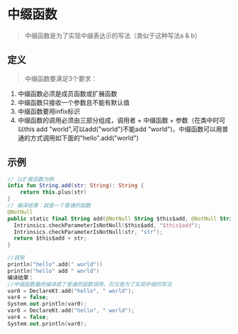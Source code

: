 #  中缀函数

> 中缀函数是为了实现中缀表达示的写法（类似于这种写法a & b）

## 定义

> 中缀函数要满足3个要求：

1. 中缀函数必须是成员函数或扩展函数
2. 中缀函数只接收一个参数且不能有默认值
3. 中缀函数要用infix标识
4. 中缀函数的调用必须由三部分组成，调用者 + 中缀函数 + 参数（在类中时可以this add "world",可以add("world")不能add "world")，中缀函数可以用普通的方式调用如下面的"hello".add("world")

## 示例

```kotlin
// 以扩展函数为例
infix fun String.add(str: String): String {
    return this.plus(str)
}
// 编译结果：就是一个普通的函数
@NotNull
public static final String add(@NotNull String $this$add, @NotNull String str) {
  Intrinsics.checkParameterIsNotNull($this$add, "$this$add");
  Intrinsics.checkParameterIsNotNull(str, "str");
  return $this$add + str;
}

//调用
println("hello".add(" world"))
println("hello" add " world")
编译结果：
//中缀函数最终编译成了普通的函数调用，仅仅是为了实现中缀的写法
var0 = DeclareKt.add("hello", " world");
var4 = false;
System.out.println(var0);
var0 = DeclareKt.add("hello", " world");
var4 = false;
System.out.println(var0);
```

